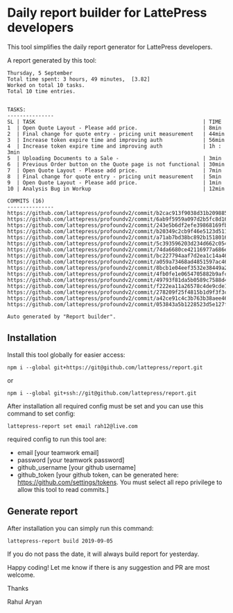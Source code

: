 # Daily report builder for LattePress developers

This tool simplifies the daily report generator for LattePress developers.

A report generated by this tool:

```
Thursday, 5 September
Total time spent: 3 hours, 49 minutes,  [3.82]
Worked on total 10 tasks.
Total 10 time entries.


TASKS:
---------------
SL | TASK                                                      | TIME
1  | Open Quote Layout - Please add price.                     | 8min
2  | Final change for quote entry - pricing unit measurement   | 44min
3  | Increase token expire time and improving auth             | 56min
4  | Increase token expire time and improving auth             | 1h : 3min
5  | Uploading Documents to a Sale -                           | 3min
6  | Previous Order button on the Quote page is not functional | 30min
7  | Open Quote Layout - Please add price.                     | 7min
8  | Final change for quote entry - pricing unit measurement   | 5min
9  | Open Quote Layout - Please add price.                     | 1min
10 | Analysis Bug in Workup                                    | 12min

COMMITS (16)
---------------
https://github.com/lattepress/profoundv2/commit/b2cac913f9038d31b209885b3a3119a52671c152
https://github.com/lattepress/profoundv2/commit/6ab9f5959a097d2b5fc8d16d4e016b3da2f441c2
https://github.com/lattepress/profoundv2/commit/243e5b6df2efe39868169fb56b14d46decc2d8f9
https://github.com/lattepress/profoundv2/commit/b20349c2cb9f46e5123d511d22fe2d4378431767
https://github.com/lattepress/profoundv2/commit/a71ab7bd38bc892b1518016697ec003357f52da3
https://github.com/lattepress/profoundv2/commit/5c393596203d234d662c05410cb1b4603c0ec0d5
https://github.com/lattepress/profoundv2/commit/74da6680ce42116977a686e2bfc2292863e2e669
https://github.com/lattepress/profoundv2/commit/bc227794aaf7d2ea1c14a463cb2bd1db083bb033
https://github.com/lattepress/profoundv2/commit/a059a73468ad4851597ac462a5a5c7eccee99638
https://github.com/lattepress/profoundv2/commit/8bcb1e04eef3532e38449a28ef8a29cd85806732
https://github.com/lattepress/profoundv2/commit/4fb0fe1e0654705882b9afc4d1b06db4d29c0255
https://github.com/lattepress/profoundv2/commit/49793f81da5b0589c7588d4e0ecd9ab9749f130e
https://github.com/lattepress/profoundv2/commit/f222ea11a26578c4de9cde135384a0820408cb7a
https://github.com/lattepress/profoundv2/commit/278209f25f4815b1d9f3f3c4a1d9b025630d55ea
https://github.com/lattepress/profoundv2/commit/a42ce91c4c3b763b38aee46a79fd91cc3cd65d1c
https://github.com/lattepress/profoundv2/commit/053843a5b1228523d5e127f062ff3948d7484850

Auto generated by "Report builder".
```

## Installation

Install this tool globally for easier access:

`npm i --global git+https://git@github.com/lattepress/report.git`

or

`npm i --global git+ssh://git@github.com/lattepress/report.git`

After installation all required config must be set and you can use this command
to set config:

`lattepress-report set email rah12@live.com`

required config to run this tool are:

- email [your teamwork email]
- password [your teamwork password]
- github_username [your github username]
- github_token [your github token, can be generated here:
  https://github.com/settings/tokens. You must select all repo privilege to
  allow this tool to read commits.]

## Generate report

After installation you can simply run this command:

`lattepress-report build 2019-09-05`

If you do not pass the date, it will always build report for yesterday.

Happy coding! Let me know if there is any suggestion and PR are most welcome.

Thanks

Rahul Aryan
